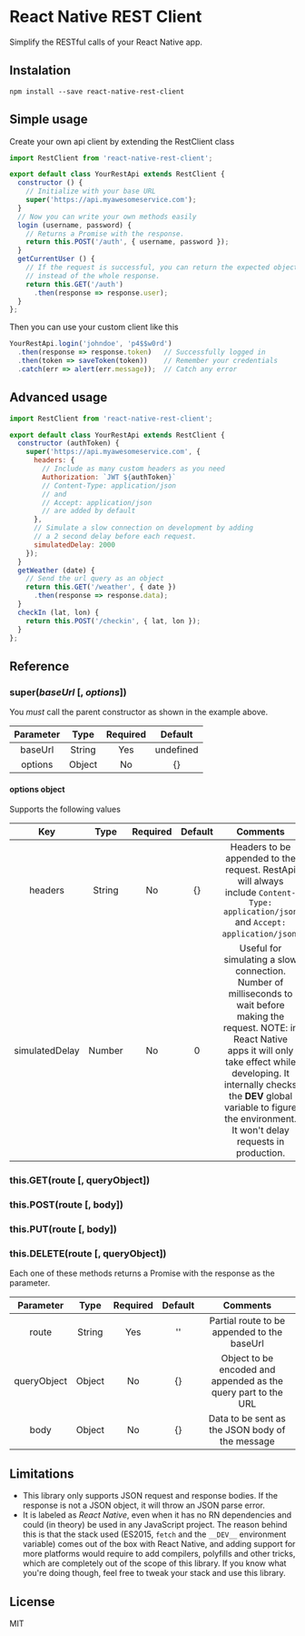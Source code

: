 # React Native REST Client

Simplify the RESTful calls of your React Native app.

## Instalation

```
npm install --save react-native-rest-client
```

## Simple usage

Create your own api client by extending the RestClient class

```javascript
import RestClient from 'react-native-rest-client';

export default class YourRestApi extends RestClient {
  constructor () {
    // Initialize with your base URL
    super('https://api.myawesomeservice.com');
  }
  // Now you can write your own methods easily
  login (username, password) {
    // Returns a Promise with the response.
    return this.POST('/auth', { username, password });
  }
  getCurrentUser () {
    // If the request is successful, you can return the expected object
    // instead of the whole response.
    return this.GET('/auth')
      .then(response => response.user);
  }
};
```

Then you can use your custom client like this

```javascript
YourRestApi.login('johndoe', 'p4$$w0rd')
  .then(response => response.token)   // Successfully logged in
  .then(token => saveToken(token))    // Remember your credentials
  .catch(err => alert(err.message));  // Catch any error
```

## Advanced usage

```javascript
import RestClient from 'react-native-rest-client';

export default class YourRestApi extends RestClient {
  constructor (authToken) {
    super('https://api.myawesomeservice.com', {
      headers: {
        // Include as many custom headers as you need
        Authorization: `JWT ${authToken}`
        // Content-Type: application/json
        // and
        // Accept: application/json
        // are added by default
      },
      // Simulate a slow connection on development by adding
      // a 2 second delay before each request.
      simulatedDelay: 2000
    });
  }
  getWeather (date) {
    // Send the url query as an object
    return this.GET('/weather', { date })
      .then(response => response.data);
  }
  checkIn (lat, lon) {
    return this.POST('/checkin', { lat, lon });
  }
};
```

## Reference

### super(_baseUrl_ [, _options_])

You _must_ call the parent constructor as shown in the example above.

| Parameter |  Type  | Required |  Default  |
|:---------:|:------:|:--------:|:---------:|
| baseUrl   | String |    Yes   | undefined |
| options   | Object |    No    |     {}    |

#### options object

Supports the following values

|       Key      |  Type  | Required | Default |                                                                                                                                           Comments                                                                                                                                          |
|:--------------:|:------:|:--------:|:-------:|:-------------------------------------------------------------------------------------------------------------------------------------------------------------------------------------------------------------------------------------------------------------------------------------------:|
| headers        | String |    No    |    {}   | Headers to be appended to the request. RestApi will always include `Content-Type: application/json` and `Accept: application/json`.                                                                                                                                                         |
| simulatedDelay | Number |    No    |    0    | Useful for simulating a slow connection. Number of milliseconds to wait before making the request. NOTE: in React Native apps it will only take effect while developing. It internally checks the __DEV__ global variable to figure the environment. It won't delay requests in production. |

### this.GET(route [, queryObject])
### this.POST(route [, body])
### this.PUT(route [, body])
### this.DELETE(route [, queryObject])

Each one of these methods returns a Promise with the response as the parameter.

|  Parameter  |  Type  | Required | Default |                            Comments                            |
|:-----------:|:------:|:--------:|:-------:|:--------------------------------------------------------------:|
| route       | String |    Yes   |    ''   | Partial route to be appended to the baseUrl                    |
| queryObject | Object |    No    |    {}   | Object to be encoded and appended as the query part to the URL |
| body        | Object |    No    |    {}   | Data to be sent as the JSON body of the message                |

## Limitations

* This library only supports JSON request and response bodies. If the response is not
a JSON object, it will throw an JSON parse error.
* It is labeled as _React Native_, even when it has no RN dependencies and could (in theory)
be used in any JavaScript project. The reason behind this is that the stack used (ES2015,
`fetch` and the `__DEV__` environment variable) comes out of the box with React Native, and
adding support for more platforms would require to add compilers, polyfills and other
tricks, which are completely out of the scope of this library. If you know what you're
doing though, feel free to tweak your stack and use this library.

## License

MIT